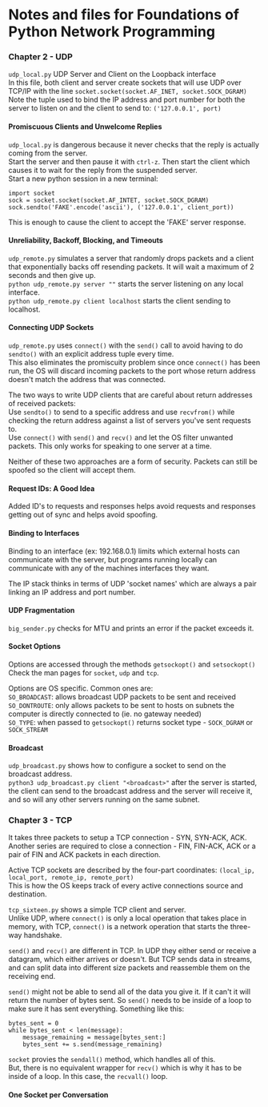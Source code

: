 # Notes and files for Foundations of Python Network Programming

### Chapter 2 - UDP

`udp_local.py` UDP Server and Client on the Loopback interface<br>
In this file, both client and server create sockets that will use UDP over TCP/IP with the line `socket.socket(socket.AF_INET, socket.SOCK_DGRAM)`<br>
Note the tuple used to bind the IP address and port number for both the server to listen on and the client to send to: `('127.0.0.1', port)`

#### Promiscuous Clients and Unwelcome Replies

`udp_local.py` is dangerous because it never checks that the reply is actually coming from the server.<br>
Start the server and then pause it with `ctrl-z`. Then start the client which causes it to wait for the reply from the suspended server.<br>
Start a new python session in a new terminal:

```
import socket
sock = socket.socket(socket.AF_INTET, socket.SOCK_DGRAM)
sock.sendto('FAKE'.encode('ascii'), ('127.0.0.1', client_port))
```

This is enough to cause the client to accept the 'FAKE' server response.

#### Unreliability, Backoff, Blocking, and Timeouts

`udp_remote.py` simulates a server that randomly drops packets and a client that exponentially backs off resending packets. It will wait a maximum of 2 seconds and then give up.<br>
`python udp_remote.py server ""` starts the server listening on any local interface.<br>
`python udp_remote.py client localhost` starts the client sending to localhost.

#### Connecting UDP Sockets

`udp_remote.py` uses `connect()` with the `send()` call to avoid having to do `sendto()` with an explicit address tuple every time.<br>
This also eliminates the promiscuity problem since once `connect()` has been run, the OS will discard incoming packets to the port whose return address doesn't match the address that was connected.

The two ways to write UDP clients that are careful about return addresses of received packets:<br>
    Use `sendto()` to send to a specific address and use `recvfrom()` while checking the return address against a list of servers you've sent requests to.<br>
    Use `connect()` with `send()` and `recv()` and let the OS filter unwanted packets. This only works for speaking to one server at a time.

Neither of these two approaches are a form of security. Packets can still be spoofed so the client will accept them.

#### Request IDs: A Good Idea

Added ID's to requests and responses helps avoid requests and responses getting out of sync and helps avoid spoofing.

#### Binding to Interfaces

Binding to an interface (ex: 192.168.0.1) limits which external hosts can communicate with the server, but programs running locally can communicate with any of the machines interfaces they want.

The IP stack thinks in terms of UDP 'socket names' which are always a pair linking an IP address and port number.

#### UDP Fragmentation

`big_sender.py` checks for MTU and prints an error if the packet exceeds it.

#### Socket Options

Options are accessed through the methods `getsockopt()` and `setsockopt()`<br>
Check the man pages for `socket`, `udp` and `tcp`.

Options are OS specific. Common ones are:<br>
`SO_BROADCAST`: allows broadcast UDP packets to be sent and received<br>
`SO_DONTROUTE`: only allows packets to be sent to hosts on subnets the computer is directly connected to (ie. no gateway needed)<br>
`SO_TYPE`: when passed to `getsockopt()` returns socket type - `SOCK_DGRAM` or `SOCK_STREAM`

#### Broadcast

`udp_broadcast.py` shows how to configure a socket to send on the broadcast address.<br>
`python3 udp_broadcast.py client "<broadcast>"` after the server is started, the client can send to the broadcast address and the server will receive it, and so will any other servers running on the same subnet.

### Chapter 3 - TCP

It takes three packets to setup a TCP connection - SYN, SYN-ACK, ACK.<br>
Another series are required to close a connection - FIN, FIN-ACK, ACK or a pair of FIN and ACK packets in each direction.

Active TCP sockets are described by the four-part coordinates: `(local_ip, local_port, remote_ip, remote_port)`<br>
This is how the OS keeps track of every active connections source and destination.

`tcp_sixteen.py` shows a simple TCP client and server.<br>
Unlike UDP, where `connect()` is only a local operation that takes place in memory, with TCP, `connect()` is a network operation that starts the three-way handshake.

`send()` and `recv()` are different in TCP. In UDP they either send or receive a datagram, which either arrives or doesn't. But TCP sends data in streams, and can split data into different size packets and reassemble them on the receiving end.

`send()` might not be able to send all of the data you give it. If it can't it will return the number of bytes sent. So `send()` needs to be inside of a loop to make sure it has sent everything. Something like this:<br>
```
bytes_sent = 0
while bytes_sent < len(message):
    message_remaining = message[bytes_sent:]
    bytes_sent += s.send(message_remaining)
```

`socket` provies the `sendall()` method, which handles all of this.<br>
But, there is no equivalent wrapper for `recv()` which is why it has to be inside of a loop. In this case, the `recvall()` loop.

#### One Socket per Conversation


